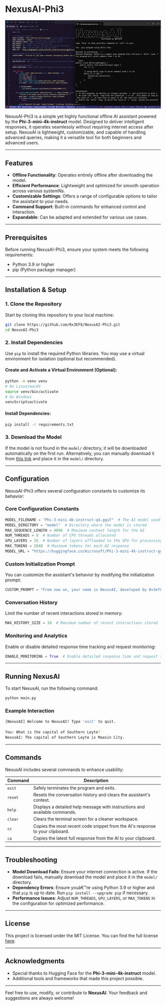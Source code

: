 # NexusAI-Phi3  

![NexusAI-Phi3](nexus.png)

NexusAI-Phi3 is a simple yet highly functional offline AI assistant powered by the **Phi-3-mini-4k-instruct** model. Designed to deliver intelligent responses, it operates seamlessly without requiring internet access after setup. NexusAI is lightweight, customizable, and capable of handling advanced queries, making it a versatile tool for both beginners and advanced users.  

---

## Features  

- **Offline Functionality**: Operates entirely offline after downloading the model.  
- **Efficient Performance**: Lightweight and optimized for smooth operation across various systemNs.  
- **Customizable Settings**: Offers a range of configurable options to tailor the assistant to your needs.  
- **Command Support**: Built-in commands for enhanced control and interaction.  
- **Expandable**: Can be adapted and extended for various use cases.  

---

## Prerequisites  

Before running NexusAI-Phi3, ensure your system meets the following requirements:  

- Python 3.9 or higher  
- pip (Python package manager)  

---

## Installation & Setup  

### 1. Clone the Repository  

Start by cloning this repository to your local machine:  

```bash  
git clone https://github.com/0x3EF8/NexusAI-Phi3.git  
cd NexusAI-Phi3  
```  

### 2. Install Dependencies  

Use `pip` to install the required Python libraries. You may use a virtual environment for isolation (optional but recommended).  

#### Create and Activate a Virtual Environment (Optional):  

```bash  
python -m venv venv  
# On Linux/macOS  
source venv/bin/activate  
# On Windows  
venvScriptsactivate  
```  

#### Install Dependencies:  

```bash  
pip install -r requirements.txt  
```  

### 3. Download the Model  

If the model is not found in the `model/` directory, it will be downloaded automatically on the first run. Alternatively, you can manually download it from [this link](https://huggingface.co/microsoft/Phi-3-mini-4k-instruct-gguf/resolve/main/Phi-3-mini-4k-instruct-q4.gguf) and place it in the `model/` directory.  

---

## Configuration  

NexusAI-Phi3 offers several configuration constants to customize its behavior:  

### Core Configuration Constants  

```python  
MODEL_FILENAME = "Phi-3-mini-4k-instruct-q4.gguf"  # The AI model used for response generation  
MODEL_DIRECTORY = "model"  # Directory where the model is stored  
MAX_SEQUENCE_LENGTH = 4096  # Maximum context length for the AI  
NUM_THREADS = 8  # Number of CPU threads allocated  
GPU_LAYERS = 35  # Number of layers offloaded to the GPU for processing  
MAX_TOKENS = 2048  # Maximum tokens for each AI response  
MODEL_URL = "https://huggingface.co/microsoft/Phi-3-mini-4k-instruct-gguf/resolve/main/Phi-3-mini-4k-instruct-q4.gguf"  # Download URL for the model  
```  

### Custom Initialization Prompt  

You can customize the assistant's behavior by modifying the initialization prompt:  

```python  
CUSTOM_PROMPT = "From now on, your name is NexusAI, developed by 0x3ef8. Act as an advanced assistant with expertise in programming concepts, tools, and best practices. Provide detailed, efficient responses."  
```  

### Conversation History  

Limit the number of recent interactions stored in memory:  

```python  
MAX_HISTORY_SIZE = 10  # Maximum number of recent interactions stored  
```  

### Monitoring and Analytics  

Enable or disable detailed response time tracking and request monitoring:  

```python  
ENABLE_MONITORING = True  # Enable detailed response time and request tracking  
```  

---

## Running NexusAI  

To start NexusAI, run the following command:  

```bash  
python main.py  
```  

### Example Interaction  

```bash  
[NexusAI] Welcome to NexusAI! Type 'exit' to quit.  

You: What is the capital of Southern Leyte?  
NexusAI: The capital of Southern Leyte is Maasin City.  
```  

---

## Commands  

NexusAI includes several commands to enhance usability:  

| Command    | Description                                                                                 |  
|------------|---------------------------------------------------------------------------------------------|  
| `exit`     | Safely terminates the program and exits.                                                   |  
| `reset`    | Resets the conversation history and clears the assistant's context.                        |  
| `help`     | Displays a detailed help message with instructions and available commands.                 |  
| `clear`    | Clears the terminal screen for a cleaner workspace.                                        |  
| `cc`       | Copies the most recent code snippet from the AI's response to your clipboard.              |  
| `ca`       | Copies the latest full response from the AI to your clipboard.                             |  

---

## Troubleshooting  

- **Model Download Fails**: Ensure your internet connection is active. If the download fails, manually download the model and place it in the `model/` directory.  
- **Dependency Errors**: Ensure youâ€™re using Python 3.9 or higher and that `pip` is up to date. Run `pip install --upgrade pip` if necessary.  
- **Performance Issues**: Adjust `NUM_THREADS`, `GPU_LAYERS`, or `MAX_TOKENS` in the configuration for optimized performance.  

---

## License  

This project is licensed under the MIT License. You can find the full license [here](LICENSE).  

---

## Acknowledgments  

- Special thanks to Hugging Face for the **Phi-3-mini-4k-instruct** model.  
- Additional tools and frameworks that made this project possible.  

---  

Feel free to use, modify, or contribute to **NexusAI**. Your feedback and suggestions are always welcome!  

